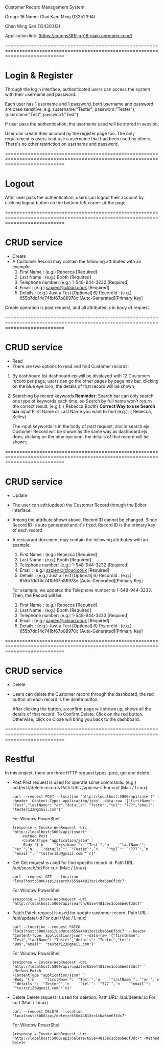 
Customer Record Management System

Group: 18
Name: 
Choi Kam Ming	(13252394)

Chan Wing San	(13430013)

Application link: 
(https://comps381f-gp18-main.onrender.com/)

=================================================================================================================================
# Login & Register
Through the login interface, authenticated users can access the system with their username and password.

Each user has 1 username and 1 password, both username and password are case sensitive;
e.g. {username:"Tester", password:"Tester"}, {username:"Test", password:"Test"}

If user pass the authentication, the username used will be stored in seesion.

User can create their account by the register page too.
The only requirement is users cant use a username that had been used by others.
There's no other restriction on username and password.

=================================================================================================================================
# Logout
After user pass the authentication, 
users can logout their account by clicking logout button on the bottom-left corner of the page.

=================================================================================================================================
# CRUD service
- Create
-	A Customer Record may contain the following attributes with an example: 
	1)	First Name		: (e.g.) Rebecca 					[Required]
	2)	Last Name		: (e.g.) Booth 						[Required]
	3)	Telephone number: (e.g.) 1-548-944-3232 			[Required]
	4)	Email			: (e.g.) sapien@icloud.couk 		[Required]
	5)	Details			: (e.g.) Just a Test 				[Optional]
	6}	RecordId		: (e.g.) 655b7dd14c741bf67b88978c	[Auto-Generated][Primary Key]

Create operation is post request, and all attributes is in body of request.

=================================================================================================================================
# CRUD service
- Read
-  There are two options to read and find Customer records:

1) By dashboard list
	dashboard.ejs will be displayed with 12 Customers record per page;
	users can go the other pages by page nav bar.
	clicking on the blue eye icon, the details of that record will be shown;

2) Searching by record keywords
	**Reminder:**
	Search bar can only search one type of keywords each time,
	so Search by full name won't return the correct result.
	(e.g.): { Rebecca Booth}
	**Correct Way to use Search bar**
	input First Name or Last Name you want to find 
	(e.g.): { Rebecca, Kelley}
	
	The input keywords is in the body of post request, 
	and in search.ejs Customer Record will be shown as the same way as dashboard.ejs does;
	clicking on the blue eye icon, the details of that record will be shown;

=================================================================================================================================
# CRUD service
- Update
-	The user can edit(update) the Customer Record through the Editor interface.
-	Among the attribute shown above, Record ID cannot be changed. 
	Since Record ID is auto generated and it's fixed, 
	Record ID is the primary key of each record. 

-	A restaurant document may contain the following attributes with an example: 
	1)	First Name		: (e.g.) Rebecca 					[Required]
	2)	Last Name		: (e.g.) Booth 						[Required]
	3)	Telephone number: (e.g.) 1-548-944-3232 			[Required]
	4)	Email			: (e.g.) sapien@icloud.couk 		[Required]
	5)	Details			: (e.g.) Just a Test 				[Optional]
	6}	RecordId		: (e.g.) 655b7dd14c741bf67b88978c	[Auto-Generated][Primary Key]

	For example, we updated the Telephone number to 1-548-944-3233. Then, the Record will be:
	
	1)	First Name		: (e.g.) Rebecca 					[Required]
	2)	Last Name		: (e.g.) Booth 						[Required]
	3)	Telephone number: (e.g.) 1-548-944-3233 			[Required]
	4)	Email			: (e.g.) sapien@icloud.couk 		[Required]
	5)	Details			: (e.g.) Just a Test 				[Optional]
	6}	RecordId		: (e.g.) 655b7dd14c741bf67b88978c	[Auto-Generated][Primary Key]

=================================================================================================================================
# CRUD service
- Delete
-	Users can delete the Customer record through the dashboard, 
	the red button on each record is the delete button.
	
	After clicking the button, a confirm page will shows up,
	shows all the details of that record.
	To Confirm Delete, Click on the red button.
	Otherwise, click on Close will bring you back to the dashboard.

=================================================================================================================================
# Restful
In this project, there are three HTTP request types, post, get and delete.
- Post 
	Post request is used for operate some commands. (e.g.) add/edit/delete records
	Path URL: /api/insert
	For curl (Mac / Linux)
	```
	curl --request POST --location "http://localhost:5000/api/insert" --header 'Content-Type: application/json' -data-raw '{"firstName": "Test","lastName": "er","details": "Tester","tel": "777","email": "tester123@gmail.com"}'
	```
	For Window PowerShell
	```
	$response = Invoke-WebRequest -Uri "http://localhost:5000/api/insert" `
		-Method Post `
		-ContentType "application/json" `
		-Body "{`n    `"firstName`": `"Test`",`n    `"lastName`": `"er`",`n    `"details`": `"Tester`",`n    `"tel`": `"777`",`n    `"email`": `"tester123@gmail.com`"`n}"
	```

- Get
	Get request is used for find specific record id.
	Path URL: /api/search/:id
	For curl (Mac / Linux)
	```
	curl --request GET  --location 'localhost:5000/api/search/655e44813ec1cba6be6f3dc7'
	```
	For Window PowerShell
	```
	$response = Invoke-WebRequest -Uri "http://localhost:5000/api/search/655e44813ec1cba6be6f3dc7"
	```
	
- Patch
	Patch  request is used for update customer record.
	Path URL: /api/update/:id
	For curl (Mac / Linux)
	```
	curl --location --request PATCH 'localhost:5000/api/update/655e44813ec1cba6be6f3dc7' --header 'Content-Type: application/json' --data-raw '{"firstName": "Test","lastName": "Tester","details": "Tester","tel": "999","email": "tester123@gmail.com"}'
	```
	For Window PowerShell
	```
	$response = Invoke-WebRequest -Uri "http://localhost:5000/api/update/655e44813ec1cba6be6f3dc7" `
    -Method Patch `
    -ContentType "application/json" `
    -Body "{`n    `"firstName`": `"Test`",`n    `"lastName`": `"er`",`n    `"details`": `"Tester`",`n    `"tel`": `"777`",`n    `"email`": `"tester123@gmail.com`"`n}"
	```

- Delete
	Delete request is used for deletion.
	Path URL: /api/delete/:id
	For curl (Mac / Linux)
	```
	curl --request DELETE --location 'localhost:5000/api/delete/655e44813ec1cba6be6f3dc7'
	```
	For Window PowerShell
	```
	$response = Invoke-WebRequest -Uri "http://localhost:5000/api/delete/655e44813ec1cba6be6f3dc7" -Method Delete
	```
